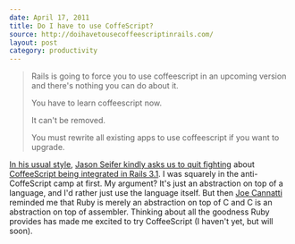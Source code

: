 ```yaml
---
date: April 17, 2011
title: Do I have to use CoffeScript?
source: http://doihavetousecoffeescriptinrails.com/
layout: post
category: productivity
---
```


> Rails is going to force you to use coffeescript in an upcoming version and there's nothing you can do about it.
>
> You have to learn coffeescript now.
>
> It can't be removed.
>
> You must rewrite all existing apps to use coffeescript if you want to upgrade.

[In his usual style][ismerbrails], [Jason Seifer kindly asks us to quit fighting][source] about [CoffeeScript being integrated in Rails 3.1][tweet]. I was squarely in the anti-CoffeScript camp at first. My argument? It's just an abstraction on top of a language, and I'd rather just use the language itself. But then [Joe Cannatti][joec] reminded me that Ruby is merely an abstraction on top of C and C is an abstraction on top of assembler. Thinking about all the goodness Ruby provides has made me excited to try CoffeeScript (I haven't yet, but will soon).

[ismerbrails]: http://replay.waybackmachine.org/20081227044036/http://ismerbrails.com/
[source]:      http://doihavetousecoffeescriptinrails.com/
[tweet]:       http://twitter.com/dhh/statuses/58207700672200704
[joec]:        http://twitter.com/joecannatti
